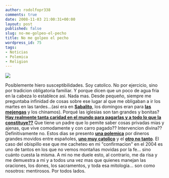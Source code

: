 ```yaml
---
author: rodolfopr338
comments: true
date: 2008-11-03 21:00:31+00:00
layout: post
published: false
slug: no-me-golpeo-el-pecho
title: No me golpeo el pecho
wordpress_id: 75
tags:
- Noticias
- Polemica
- Religion
---
```

<!-- more -->

[![](http://sinjeta.files.wordpress.com/2008/11/platudo1.jpg)](http://sinjeta.files.wordpress.com/2008/11/platudo1.jpg)

Posiblemente hiero susceptibilidades. 
Soy catolico. No por ejercicio, sino por tradicion obligatoria familiar. Y porque dicen que un poco de agua fria en la cabeza lo establece asi. Nada mas.
Desde pequeño, siempre me preguntaba infinidad de cosas sobre ese lugar al que me obligaban a ir los martes en las tardes...(asi era en [**Sabalito**](http://sabalito.com), los domingos eran para [**las mejengas**](http://www.tubabel.com/definicion/11358-mejenga) y los chinamos).
Porqué las iglesias son tan grandes y bonitas?
[**Hay realmente tanta caridad en el mundo para pagarlas  y a todo lo que la constituye??**](http://www.freie-christen.com/riqueza_de_la_iglesia.html)
Que tiene un padre que lo pemite saber cosas privadas mias y ajenas, que vive comodamente y con carro pagado?? 
Intervencion divina??
Definitivamente no.
Estos dias se presento [**una polemica**](http://www.fusildechispas.com/2008/11/03/el-amigo-de-san-casimiro-el-humilde/) por dineros grandes movidos entre españoles, [**uno muy catolico**](http://www.fusildechispas.com/2008/10/24/angel-guardian-de-profugos/) y el  [**otro no tanto**](http://www.nacion.com/ln_ee/2008/octubre/23/sucesos1747524.html). 
El caso del obispillo ese que me cacheteo en mi "confirmacion" en el 2004 es uno de tantos en los que no vemos montañas movidas por la fe... sino cuánto cuesta la misma.
A mi no me duele esto, al contrario, me da risa y me demuestra a mi y a todos una vez mas que quienes manejan las oraciones, los dones, los sacramentos, y toda esa mitologia... son como nosotros: mentirosos.
Por todos lados.



